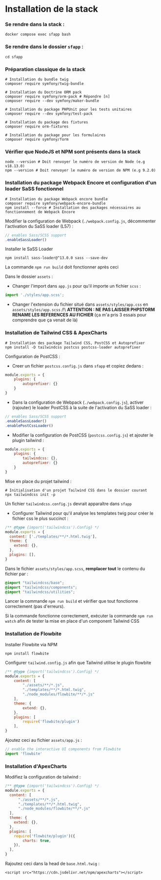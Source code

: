 # Installation de la stack

### Se rendre dans la stack : 

```shell
docker compose exec sfapp bash
```

### Se rendre dans le dossier `sfapp` : 

```shell
cd sfapp
```

### Préparation classique de la stack

```shell
# Installation du bundle twig
composer require symfony/twig-bundle

# Installation du Doctrine ORM pack
composer require symfony/orm-pack # Répondre [n]
composer require --dev symfony/maker-bundle

# Installation du package PHPUnit pour les tests unitaires
composer require --dev symfony/test-pack

# Installation du package des fixtures
composer require orm-fixtures

# Installation du package pour les formulaires
composer require symfony/form
```

### Vérifier que NodeJS et NPM sont présents dans la stack 

```shell
node --version # Doit renvoyer le numéro de version de Node (e.g v18.13.0)
npm --version # Doit renvoyer le numéro de version de NPM (e.g 9.2.0)
```

### Installation du package Webpack Encore et configuration d'un loader SaSS fonctionnel

```shell
# Installation du package Webpack encore bundle
composer require symfony/webpack-encore-bundle
npm install --force # Installation des packages nécessaires au fonctionnement de Webpack Encore
```

Modifier la configuration de Webpack (`./webpack.config.js`, décommenter l'activation du SaSS loader (L57) :

```js
// enables Sass/SCSS support
.enableSassLoader()
```

Installer le SaSS Loader 

```shell
npm install sass-loader@^13.0.0 sass --save-dev
```

La commande `npm run build` doit fonctionner après ceci

Dans le dossier `assets` : 

- Changer l'import dans `app.js` pour qu'il importe un fichier `scss` :

```js
import './styles/app.scss';
```

- Changer l'extension du fichier situé dans `assets/styles/app.css` en `assets/styles/app.scss` /!\ **ATTENTION : NE PAS LAISSER PHPSTORM RENAME LES REFERENCES AU FICHIER** (ça m'a pris 3 essais pour comprendre que ça venait de là)

### Installation de Tailwind CSS & ApexCharts

```shell
# Installation des package Tailwind CSS, PostCSS et Autoprefixer 
npm install -D tailwindcss postcss postcss-loader autoprefixer 
```

Configuration de PostCSS : 

- Creer un fichier `postcss.config.js` dans `sfapp` et copiez dedans : 

```js
module.exports = {
    plugins: {
        autoprefixer: {}
    }
}
```

- Dans la configuration de Webpack (`./webpack.config.js`), activer (rajouter) le loader PostCSS à la suite de l'activation du SaSS loader : 

```js
// enables Sass/SCSS support
.enableSassLoader()
.enablePostCssLoader()
```

- Modifier la configuration de PostCSS (`postcss.config.js`) et ajouter le plugin tailwind : 

```js
module.exports = {
    plugins: {
        tailwindcss: {},
        autoprefixer: {}
    }
}
```

Mise en place du projet tailwind : 

```shell
# Initialisation d'un projet Tailwind CSS dans le dossier courant
npx tailwindcss init -p
```

Un fichier `tailwindcss.config.js` devrait apparaître dans `sfapp`

- Configurer Tailwind pour qu'il analyse les templates twig pour créer le fichier css le plus succinct : 

```js
/** @type {import('tailwindcss').Config} */
module.exports = {
  content: ['./templates/**/*.html.twig'],
  theme: {
    extend: {},
  },
  plugins: [],
}
```

Dans le fichier `assets/styles/app.scss`, **remplacer tout** le contenu du fichier par : 

```scss
@import "tailwindcss/base";
@import "tailwindcss/components";
@import "tailwindcss/utilities";
```

Lancer la commande `npm run build` et vérifier que tout fonctionne correctement (pas d'erreurs).

Si la commande fonctionne correctement, exécuter la commande `npm run watch` afin de tester la mise en place d'un component Tailwind CSS

### Installation de Flowbite

Installer Flowbite via NPM

```shell
npm install flowbite
```

Configurer `tailwind.config.js` afin que Tailwind utilise le plugin flowbite

```js
/** @type {import('tailwindcss').Config} */
module.exports = {
    content: [
        "./assets/**/*.js",
        "./templates/**/*.html.twig",
        "./node_modules/flowbite/**/*.js"
    ],
    theme: {
        extend: {},
    },
    plugins: [
        require('flowbite/plugin')
    ],
}


```

Ajoutez ceci au fichier `assets/app.js` : 

```js
// enable the interactive UI components from Flowbite
import 'flowbite'
```

### Installation d'ApexCharts

Modifiez la configuration de tailwind : 

```js
/** @type {import('tailwindcss').Config} */
module.exports = {
  content: [
      "./assets/**/*.js",
      "./templates/**/*.html.twig",
      "./node_modules/flowbite/**/*.js"
  ],
  theme: {
    extend: {},
  },
  plugins: [
    require('flowbite/plugin')({
        charts: true,
    }),
  ],
}
```


Rajoutez ceci dans la head de `base.html.twig` : 

```shell
<script src="https://cdn.jsdelivr.net/npm/apexcharts"></script>
```